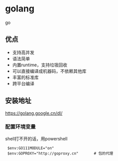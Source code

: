 # golang
go

## 优点
- 支持高并发
- 语法简单
- 内置runtime，支持垃圾回收
- 可以直接编译成机器码，不依赖其他库
- 丰富的标准库
- 跨平台编译

## 安装地址

https://golang.google.cn/dl/

### 配置环境变量

shell打不开的话，用powershell
```shell
 $env:GO111MODULE="on"
 $env:GOPROXY="http://goproxy.cn"       # 包的代理
```



